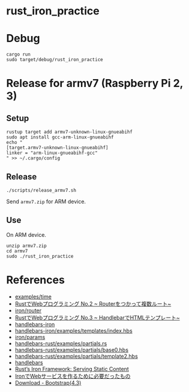 # rust_iron_practice

# Debug
```
cargo run
sudo target/debug/rust_iron_practice
```

# Release for armv7 (Raspberry Pi 2, 3)

## Setup
```
rustup target add armv7-unknown-linux-gnueabihf
sudo apt install gcc-arm-linux-gnueabihf
echo "
[target.armv7-unknown-linux-gnueabihf]
linker = "arm-linux-gnueabihf-gcc"
" >> ~/.cargo/config
```

## Release
```
./scripts/release_armv7.sh
```

Send `armv7.zip` for ARM device.

## Use
On ARM device.
```
unzip armv7.zip
cd armv7
sudo ./rust_iron_practice
```

# References
- [examples/time](https://github.com/iron/iron/blob/master/examples/time.rs)
- [RustでWebプログラミング No.2 ~ Routerをつかって複数ルート~](http://poketo7878-dev.hatenablog.com/entry/2016/09/24/112929)
- [iron/router](https://github.com/iron/router)
- [RustでWebプログラミング No.3 ~ HandlebarでHTMLテンプレート~](http://poketo7878-dev.hatenablog.com/entry/2016/09/24/185005)
- [handlebars-iron](https://github.com/sunng87/handlebars-iron)
- [handlebars-iron/examples/templates/index.hbs](https://github.com/sunng87/handlebars-iron/blob/master/examples/templates/index.hbs)
- [iron/params](https://github.com/iron/params)
- [handlebars-rust/examples/partials.rs](https://github.com/sunng87/handlebars-rust/blob/master/examples/partials.rs)
- [handlebars-rust/examples/partials/base0.hbs](https://github.com/sunng87/handlebars-rust/blob/master/examples/partials/base0.hbs)
- [handlebars-rust/examples/partials/template2.hbs](https://github.com/sunng87/handlebars-rust/blob/master/examples/partials/template2.hbs)
- [handlebars](https://handlebarsjs.com/partials.html)
- [Rust’s Iron Framework: Serving Static Content](https://medium.com/@ericdreichert/rusts-iron-framework-serving-static-content-e996186717b7)
- [IronでWebサービスを作るために必要だったもの](https://qiita.com/nacika_ins/items/fa1a8a72d78398dc4661)
- [Download - Bootstrap(4.3)](https://getbootstrap.com/docs/4.3/getting-started/download/)
